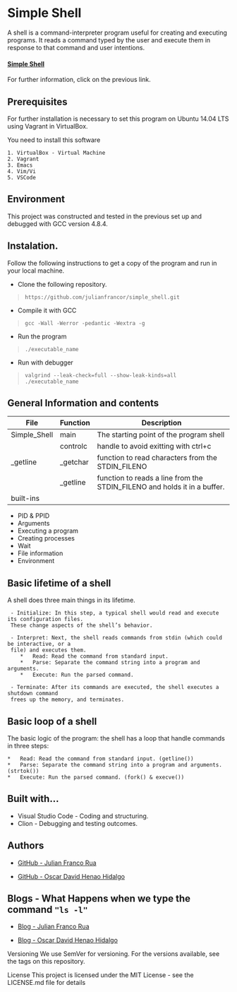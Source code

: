 # Simple Shell

A shell is a command-interpreter program useful for creating and executing programs. It reads a command typed by the user and execute them in response to that command and user intentions.

#### [Simple Shell](https://intranet.hbtn.io/projects/235)
For further information, click on the previous link. 

## Prerequisites

For further installation is necessary to set this program on Ubuntu 14.04 LTS using Vagrant in VirtualBox.

You need to install this software
```
1. VirtualBox - Virtual Machine
2. Vagrant
3. Emacs
4. Vim/Vi
5. VSCode
```

## Environment

This project was constructed and tested in the previous set up and debugged with GCC version 4.8.4.


## Instalation.
Follow the following instructions to get a copy of the program and run in your local machine.

- Clone the following repository. 
 > `https://github.com/julianfrancor/simple_shell.git`  

- Compile it with GCC 
 > `gcc -Wall -Werror -pedantic -Wextra -g`

- Run the program
 > `./executable_name`

 - Run with debugger
 > `valgrind --leak-check=full --show-leak-kinds=all ./executable_name`


## General Information and contents

|    File    |Function|Description                            			|
|------------|--------|-------------------------------------------------|
|Simple_Shell|  main  |The starting point of the program shell			| 
|            |controlc|handle to avoid exitting with ctrl+c   			|
|_getline    |_getchar|function to read characters from the STDIN_FILENO|
|			 |_getline|function to reads a line from the STDIN_FILENO and holds it in a buffer.|
|built-ins  |




 - PID & PPID
 - Arguments
 - Executing a program
 - Creating processes
 - Wait
 - File information
 - Environment

## Basic lifetime of a shell

A shell does three main things in its lifetime.
```
 - Initialize: In this step, a typical shell would read and execute its configuration files.
 These change aspects of the shell’s behavior.

 - Interpret: Next, the shell reads commands from stdin (which could be interactive, or a
 file) and executes them.
	*	Read: Read the command from standard input.
	*	Parse: Separate the command string into a program and arguments.
	*	Execute: Run the parsed command.

 - Terminate: After its commands are executed, the shell executes a shutdown command
 frees up the memory, and terminates.
```
## Basic loop of a shell

The basic logic of the program: the shell has a loop that handle commands in three steps:

	*	Read: Read the command from standard input. (getline())
	*	Parse: Separate the command string into a program and arguments. (strtok())
	*	Execute: Run the parsed command. (fork() & execve())


## Built with...

- Visual Studio Code - Coding and structuring.
- Clion - Debugging and testing outcomes.

##  Authors

- [GitHub - Julian Franco Rua](https://github.com/julianfrancor)

- [GitHub - Oscar David Henao Hidalgo](https://github.com/davehh1211)

## Blogs - What Happens when we type the command `"ls -l"`

- [Blog - Julian Franco Rua](https://medium.com/@julianfrancor9/what-happens-when-you-type-ls-l-in-the-shell-959b39049f1)

- [Blog - Oscar David Henao Hidalgo](https://medium.com/@davelockly/what-happens-when-you-type-the-command-ls-l-b7dc459a868)


Versioning
We use SemVer for versioning. For the versions available, see the tags on this repository.


License
This project is licensed under the MIT License - see the LICENSE.md file for details
